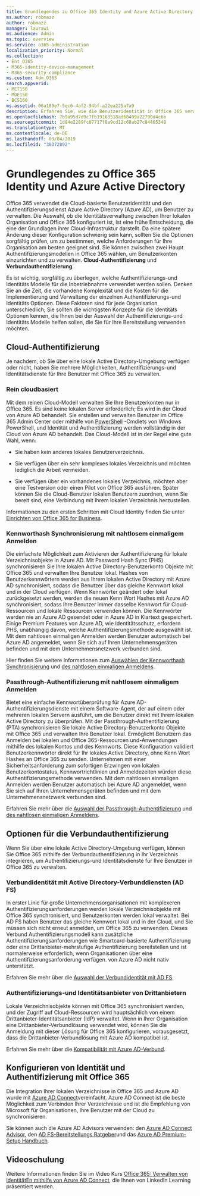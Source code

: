 ```yaml
---
title: Grundlegendes zu Office 365 Identity und Azure Active Directory
ms.author: robmazz
author: robmazz
manager: laurawi
ms.audience: Admin
ms.topic: overview
ms.service: o365-administration
localization_priority: Normal
ms.collection:
- Ent_O365
- M365-identity-device-management
- M365-security-compliance
ms.custom: Adm_O365
search.appverid:
- MET150
- MOE150
- BCS160
ms.assetid: 06a189e7-5ec6-4af2-94bf-a22ea225a7a9
description: Erfahren Sie, wie die Benutzeridentität in Office 365 verwaltet wird.
ms.openlocfilehash: 7b9a95d7d9c7fb19163518ad68409a22790d4c6e
ms.sourcegitcommit: 1d84e2289fc87717f8a9cd12c68ab27c84405348
ms.translationtype: MT
ms.contentlocale: de-DE
ms.lasthandoff: 03/04/2019
ms.locfileid: "30372892"
---
```

# <a name="understanding-office-365-identity-and-azure-active-directory"></a>Grundlegendes zu Office 365 Identity und Azure Active Directory

Office 365 verwendet die Cloud-basierte Benutzeridentität und den Authentifizierungsdienst Azure Active Directory (Azure AD), um Benutzer zu verwalten. Die Auswahl, ob die Identitätsverwaltung zwischen Ihrer lokalen Organisation und Office 365 konfiguriert ist, ist eine frühe Entscheidung, die eine der Grundlagen ihrer Cloud-Infrastruktur darstellt. Da eine spätere Änderung dieser Konfiguration schwierig sein kann, sollten Sie die Optionen sorgfältig prüfen, um zu bestimmen, welche Anforderungen für Ihre Organisation am besten geeignet sind. Sie können zwischen zwei Haupt Authentifizierungsmodellen in Office 365 wählen, um Benutzerkonten einzurichten und zu verwalten. **Cloud-Authentifizierung** und **Verbundauthentifizierung**.
  
Es ist wichtig, sorgfältig zu überlegen, welche Authentifizierungs-und Identitäts Modelle für die Inbetriebnahme verwendet werden sollen. Denken Sie an die Zeit, die vorhandene Komplexität und die Kosten für die Implementierung und Verwaltung der einzelnen Authentifizierungs-und Identitäts Optionen. Diese Faktoren sind für jede Organisation unterschiedlich; Sie sollten die wichtigsten Konzepte für die Identitäts Optionen kennen, die Ihnen bei der Auswahl der Authentifizierungs-und Identitäts Modelle helfen sollen, die Sie für Ihre Bereitstellung verwenden möchten.
  
## <a name="cloud-authentication"></a>Cloud-Authentifizierung

Je nachdem, ob Sie über eine lokale Active Directory-Umgebung verfügen oder nicht, haben Sie mehrere Möglichkeiten, Authentifizierungs-und Identitätsdienste für Ihre Benutzer mit Office 365 zu verwalten.
  
### <a name="cloud-only"></a>Rein cloudbasiert

Mit dem reinen Cloud-Modell verwalten Sie Ihre Benutzerkonten nur in Office 365. Es sind keine lokalen Server erforderlich; Es wird in der Cloud von Azure AD behandelt. Sie erstellen und verwalten Benutzer im Office 365 Admin Center oder mithilfe von [PowerShell](https://docs.microsoft.com/office365/enterprise/powershell/manage-office-365-with-office-365-powershell) -Cmdlets von Windows PowerShell, und Identität und Authentifizierung werden vollständig in der Cloud von Azure AD behandelt. Das Cloud-Modell ist in der Regel eine gute Wahl, wenn: 
  
- Sie haben kein anderes lokales Benutzerverzeichnis.
    
- Sie verfügen über ein sehr komplexes lokales Verzeichnis und möchten lediglich die Arbeit vermeiden.
    
- Sie verfügen über ein vorhandenes lokales Verzeichnis, möchten aber eine Testversion oder einen Pilot von Office 365 ausführen. Später können Sie die Cloud-Benutzer lokalen Benutzern zuordnen, wenn Sie bereit sind, eine Verbindung mit Ihrem lokalen Verzeichnis herzustellen.
    
Informationen zu den ersten Schritten mit Cloud Identity finden Sie unter [Einrichten von Office 365 for Business](https://support.office.com/article/6a3a29a0-e616-4713-99d1-15eda62d04fa).
  
### <a name="password-hash-sync-with-seamless-single-sign-on"></a>Kennworthash Synchronisierung mit nahtlosem einmaligem Anmelden

Die einfachste Möglichkeit zum Aktivieren der Authentifizierung für lokale Verzeichnisobjekte in Azure AD. Mit Password Hash Sync (PHS) synchronisieren Sie Ihre lokalen Active Directory-Benutzerkonto Objekte mit Office 365 und verwalten Ihre Benutzer lokal. Hashes von Benutzerkennwörtern werden aus Ihrem lokalen Active Directory mit Azure AD synchronisiert, sodass die Benutzer über das gleiche Kennwort lokal und in der Cloud verfügen. Wenn Kennwörter geändert oder lokal zurückgesetzt werden, werden die neuen Kenn Wort Hashes mit Azure AD synchronisiert, sodass Ihre Benutzer immer dasselbe Kennwort für Cloud-Ressourcen und lokale Ressourcen verwenden können. Die Kennwörter werden nie an Azure AD gesendet oder in Azure AD in Klartext gespeichert. Einige Premium Features von Azure AD, wie Identitätsschutz, erfordern PHS, unabhängig davon, welche Authentifizierungsmethode ausgewählt ist. Mit dem nahtlosen einmaligen Anmelden werden Benutzer automatisch bei Azure AD angemeldet, wenn Sie sich auf Ihren Unternehmensgeräten befinden und mit dem Unternehmensnetzwerk verbunden sind.
  
Hier finden Sie weitere Informationen zum [Auswählen der Kennworthash Synchronisierung](https://docs.microsoft.com/azure/security/azure-ad-choose-authn) und [des nahtlosen einmaligen Anmeldens](https://docs.microsoft.com/azure/active-directory/connect/active-directory-aadconnect-sso).
  
### <a name="pass-through-authentication-with-seamless-single-sign-on"></a>Passthrough-Authentifizierung mit nahtlosem einmaligem Anmelden

Bietet eine einfache Kennwortüberprüfung für Azure AD-Authentifizierungsdienste mit einem Software-Agent, der auf einem oder mehreren lokalen Servern ausführt, um die Benutzer direkt mit Ihrem lokalen Active Directory zu überprüfen. Mit der Passthrough-Authentifizierung (PTA) synchronisieren Sie lokale Active Directory-Benutzerkonto Objekte mit Office 365 und verwalten Ihre Benutzer lokal. Ermöglicht Benutzern das Anmelden bei lokalen und Office 365-Ressourcen und-Anwendungen mithilfe des lokalen Kontos und des Kennworts. Diese Konfiguration validiert Benutzerkennwörter direkt für Ihr lokales Active Directory, ohne Kenn Wort Hashes an Office 365 zu senden. Unternehmen mit einer Sicherheitsanforderung zum sofortigen Erzwingen von lokalen Benutzerkontostatus, Kennwortrichtlinien und Anmeldezeiten würden diese Authentifizierungsmethode verwenden. Mit dem nahtlosen einmaligen Anmelden werden Benutzer automatisch bei Azure AD angemeldet, wenn Sie sich auf Ihren Unternehmensgeräten befinden und mit dem Unternehmensnetzwerk verbunden sind.
  
Erfahren Sie mehr über die [Auswahl der Passthrough-Authentifizierung](https://docs.microsoft.com/azure/security/azure-ad-choose-authn) und [des nahtlosen einmaligen Anmeldens](https://docs.microsoft.com/azure/active-directory/connect/active-directory-aadconnect-sso).
  
## <a name="federated-authentication-options"></a>Optionen für die Verbundauthentifizierung

Wenn Sie über eine lokale Active Directory-Umgebung verfügen, können Sie Office 365 mithilfe der Verbundauthentifizierung in Ihr Verzeichnis integrieren, um Authentifizierungs-und Identitätsdienste für Ihre Benutzer in Office 365 zu verwalten.
  
### <a name="federated-identity-with-active-directory-federation-services-ad-fs"></a>Verbundidentität mit Active Directory-Verbunddiensten (AD FS)

In erster Linie für große Unternehmensorganisationen mit komplexeren Authentifizierungsanforderungen werden lokale Verzeichnisobjekte mit Office 365 synchronisiert, und Benutzerkonten werden lokal verwaltet. Bei AD FS haben Benutzer das gleiche Kennwort lokal und in der Cloud, und Sie müssen sich nicht erneut anmelden, um Office 365 zu verwenden. Dieses Verbund Authentifizierungsmodell kann zusätzliche Authentifizierungsanforderungen wie Smartcard-basierte Authentifizierung oder eine Drittanbieter-mehrstufige Authentifizierung bereitstellen und ist normalerweise erforderlich, wenn Organisationen über eine Authentifizierungsanforderung verfügen. von Azure AD nicht nativ unterstützt.
  
Erfahren Sie mehr über die [Auswahl der Verbundidentität mit AD FS](https://docs.microsoft.com/azure/security/azure-ad-choose-authn).
  
### <a name="third-party-authentication-and-identity-providers"></a>Authentifizierungs-und Identitätsanbieter von Drittanbietern

Lokale Verzeichnisobjekte können mit Office 365 synchronisiert werden, und der Zugriff auf Cloud-Ressourcen wird hauptsächlich von einem Drittanbieter-Identitätsanbieter (IdP) verwaltet. Wenn in Ihrer Organisation eine Drittanbieter-Verbundlösung verwendet wird, können Sie die Anmeldung mit dieser Lösung für Office 365 konfigurieren, vorausgesetzt, dass die Drittanbieter-Verbundlösung mit Azure AD kompatibel ist.
  
Erfahren Sie mehr über die [Kompatibilität mit Azure AD-Verbund](https://docs.microsoft.com/azure/active-directory/connect/active-directory-aadconnect-federation-compatibility).
  
## <a name="configuring-identity-and-authentication-with-office-365"></a>Konfigurieren von Identität und Authentifizierung mit Office 365

Die Integration Ihrer lokalen Verzeichnisse in Office 365 und Azure AD wurde mit [Azure AD Connect](https://docs.microsoft.com/azure/active-directory/connect/active-directory-aadconnect)vereinfacht. Azure AD Connect ist die beste Möglichkeit zum Verbinden Ihrer Verzeichnisse und ist die Empfehlung von Microsoft für Organisationen, Ihre Benutzer mit der Cloud zu synchronisieren.
  
Sie können auch die Azure AD Advisors verwenden: den [Azure AD Connect Advisor](https://aka.ms/aadconnectpwsync), den [AD FS-Bereitstellungs Ratgeber](https://aka.ms/adfsguidance)und das [Azure AD Premium-Setup Handbuch](https://aka.ms/aadpguidance).
  
## <a name="video-training"></a>Videoschulung

Weitere Informationen finden Sie im Video Kurs [Office 365: Verwalten von identitätEn mithilfe von Azure AD Connect](https://support.office.com/article/90991a1d-c0ab-479a-b413-35c9706f6fed.aspx), die Ihnen von LinkedIn Learning präsentiert werden.

